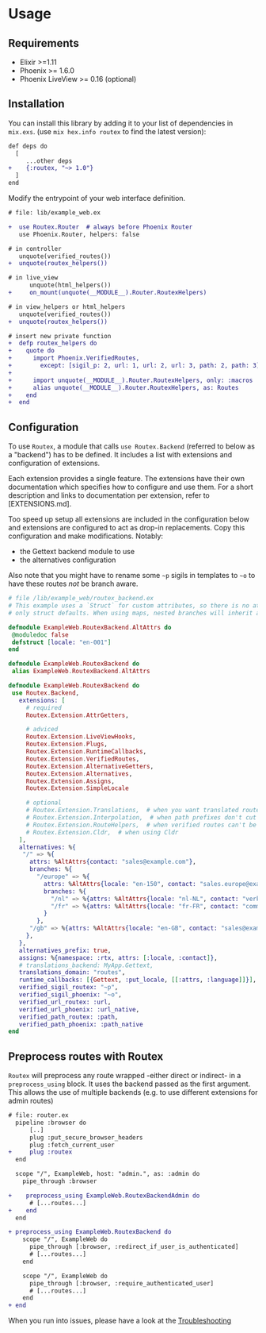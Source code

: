 # Usage

## Requirements

- Elixir >=1.11
- Phoenix >= 1.6.0
- Phoenix LiveView >= 0.16 (optional)


## Installation

You can install this library by adding it to your list of dependencies in `mix.exs`. (use `mix hex.info routex` to find the latest version):

```diff
def deps do
  [
     ...other deps
+    {:routex, "~> 1.0"}
  ]
end
```

Modify the entrypoint of your web interface definition.
```diff
# file: lib/example_web.ex

+  use Routex.Router  # always before Phoenix Router
   use Phoenix.Router, helpers: false

# in controller
   unquote(verified_routes())
+  unquote(routex_helpers())

# in live_view
      unquote(html_helpers())
+     on_mount(unquote(__MODULE__).Router.RoutexHelpers)

# in view_helpers or html_helpers
   unquote(verified_routes())
+  unquote(routex_helpers())

# insert new private function
+  defp routex_helpers do
+    quote do
+      import Phoenix.VerifiedRoutes,
+        except: [sigil_p: 2, url: 1, url: 2, url: 3, path: 2, path: 3]
+
+      import unquote(__MODULE__).Router.RoutexHelpers, only: :macros
+      alias unquote(__MODULE__).Router.RoutexHelpers, as: Routes
+    end
+  end
```

## Configuration

To use `Routex`, a module that calls `use Routex.Backend` (referred to below as a
"backend") has to be defined. It includes a list with extensions and
configuration of extensions.

Each extension provides a single feature. The extensions have their own
documentation which specifies how to configure and use them. For a short
description and links to documentation per extension, refer to [EXTENSIONS.md].

Too speed up setup all extensions are included in the configuration below
and extensions are configured to act as drop-in replacements. Copy this
configuration and make modifications. Notably:

- the Gettext backend module to use
- the alternatives configuration

Also note that you might have to rename some `~p` sigils in templates to `~o` to
have these routes _not_ be branch aware.

```elixir
# file /lib/example_web/routex_backend.ex
# This example uses a `Struct` for custom attributes, so there is no attribute inheritance;
# only struct defaults. When using maps, nested branches will inherit attributes from their parent.

defmodule ExampleWeb.RoutexBackend.AltAttrs do
 @moduledoc false
 defstruct [locale: "en-001"]
end

defmodule ExampleWeb.RoutexBackend do
 alias ExampleWeb.RoutexBackend.AltAttrs

defmodule ExampleWeb.RoutexBackend do
 use Routex.Backend,
   extensions: [
     # required
     Routex.Extension.AttrGetters,

     # adviced
     Routex.Extension.LiveViewHooks,
     Routex.Extension.Plugs,
     Routex.Extension.RuntimeCallbacks,
     Routex.Extension.VerifiedRoutes,
     Routex.Extension.AlternativeGetters,
     Routex.Extension.Alternatives,
     Routex.Extension.Assigns,
     Routex.Extension.SimpleLocale

     # optional
     # Routex.Extension.Translations,  # when you want translated routes
     # Routex.Extension.Interpolation,  # when path prefixes don't cut it
     # Routex.Extension.RouteHelpers,  # when verified routes can't be used
     # Routex.Extension.Cldr,  # when using Cldr
   ],
   alternatives: %{
    "/" => %{
      attrs: %AltAttrs{contact: "sales@example.com"},
      branches: %{
        "/europe" => %{
          attrs: %AltAttrs{locale: "en-150", contact: "sales.europe@example.com"},
          branches: %{
            "/nl" => %{attrs: %AltAttrs{locale: "nl-NL", contact: "verkoop@example.nl"}},
            "/fr" => %{attrs: %AltAttrs{locale: "fr-FR", contact: "commerce@example.fr"}}
          }
        },
      "/gb" => %{attrs: %AltAttrs{locale: "en-GB", contact: "sales@example.com"}
     },
   },
   alternatives_prefix: true,
   assigns: %{namespace: :rtx, attrs: [:locale, :contact]},
   # translations_backend: MyApp.Gettext,
   translations_domain: "routes",
   runtime_callbacks: [{Gettext, :put_locale, [[:attrs, :language]]}],
   verified_sigil_routex: "~p",
   verified_sigil_phoenix: "~o",
   verified_url_routex: :url,
   verified_url_phoenix: :url_native,
   verified_path_routex: :path,
   verified_path_phoenix: :path_native
end
```

## Preprocess routes with Routex

`Routex` will preprocess any route wrapped -either direct or indirect- in a
`preprocess_using` block. It uses the backend passed as the first argument. This
allows the use of multiple backends (e.g. to use different extensions for admin
routes)

```diff
# file: router.ex
  pipeline :browser do
      [..]
      plug :put_secure_browser_headers
      plug :fetch_current_user
+     plug :routex
  end

  scope "/", ExampleWeb, host: "admin.", as: :admin do
    pipe_through :browser

+    preprocess_using ExampleWeb.RoutexBackendAdmin do
      # [...routes...]
+    end
  end

+ preprocess_using ExampleWeb.RoutexBackend do
    scope "/", ExampleWeb do
      pipe_through [:browser, :redirect_if_user_is_authenticated]
      # [...routes...]
    end

    scope "/", ExampleWeb do
      pipe_through [:browser, :require_authenticated_user]
      # [...routes...]
    end
+ end
```

When you run into issues, please have a look at the [Troubleshooting](docs/TROUBLESHOOTING.md)

